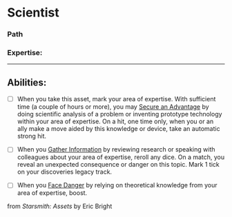 # Scientist
### Path

### Expertise:<hr>

## Abilities:


- [ ] When you take this asset, mark your area of expertise. With sufficient time (a couple of hours or more), you may [Secure an Advantage](40_Mechanics/Moves/Adventure/Secure_an_Advantage.md) by doing scientific analysis of a problem or inventing prototype technology within your area of expertise. On a hit, one time only, when you or an ally make a move aided by this knowledge or device, take an automatic strong hit.

- [ ] When you [Gather Information](Gather_Information.md) by reviewing research or speaking with colleagues about your area of expertise, reroll any dice. On a match, you reveal an unexpected consequence or danger on this topic. Mark 1 tick on your discoveries legacy track.

- [ ] When you [Face Danger](40_Mechanics/Moves/Adventure/Face_Danger.md) by relying on theoretical knowledge from your area of expertise, boost.



from *Starsmith: Assets* by Eric Bright